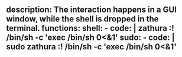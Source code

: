 description: The interaction happens in a GUI window, while the shell is dropped in the terminal.
functions:
  shell:
    - code: |
        zathura
        :! /bin/sh -c 'exec /bin/sh 0<&1'
  sudo:
    - code: |
        sudo zathura
        :! /bin/sh -c 'exec /bin/sh 0<&1'
---
